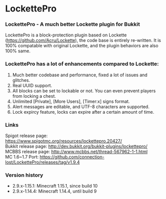 # LockettePro

### LockettePro - A much better Lockette plugin for Bukkit

LockettePro is a block-protection plugin based on Lockette (https://github.com/Acru/Lockette), the code base is entirely re-written. It is 100% compatable with original Lockette, and the plugin behaviors are also 100% same.

### LockettePro has a lot of enhancements compared to Lockette:

1. Much better codebase and performance, fixed a lot of issues and glitches.
2. Real UUID support.
3. All blocks can be set to lockable or not. You can even prevent players from locking a chest.
4. Unlimited [Private], [More Users], [Timer:x] signs format.
5. Alert messages are editable, and UTF-8 characters are supported.
6. Lock expircy feature, locks can expire after a certain amount of time.

### Links
Spigot release page: https://www.spigotmc.org/resources/lockettepro.20427/  
Bukkit release page: http://dev.bukkit.org/bukkit-plugins/lockettepro/  
MCBBS release page: http://www.mcbbs.net/thread-567962-1-1.html    
MC 1.6~1.7 Port: https://github.com/connection-lost/LockettePro/releases/tag/v1.9.4

### Version history
- 2.9.x-1.15.1: Minecraft 1.15.1, since build 10
- 2.9.x-1.14.4: Minecraft 1.14.4, until build 9
